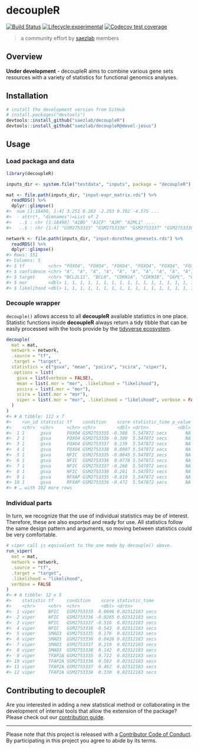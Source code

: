 
<!-- README.md is generated from README.Rmd. Please edit that file -->

# decoupleR

<!-- badges: start -->

[![Build
Status](https://travis-ci.com/saezlab/decoupleR.svg?token=PagY1pyvMyyL3AJHRy5V&branch=master)](https://travis-ci.com/saezlab/decoupleR)
[![Lifecycle:experimental](https://img.shields.io/badge/lifecycle-experimental-orange.svg)](https://www.tidyverse.org/lifecycle/#experimental)
[![Codecov test
coverage](https://codecov.io/gh/saezlab/decoupleR/branch/master/graph/badge.svg)](https://codecov.io/gh/saezlab/decoupleR?branch=master)
<!-- badges: end -->

> a community effort by [saezlab](http://saezlab.org) members

## Overview

**Under development** - decoupleR aims to combine various gene sets
resources with a variety of statistics for functional genomics analyses.

## Installation

``` r
# install the development version from GitHub
# install.packages("devtools")
devtools::install_github("saezlab/decoupleR")
devtools::install_github("saezlab/decoupleR@devel-jesus")
```

## Usage

### Load packaga and data

``` r
library(decoupleR)

inputs_dir <- system.file("testdata", "inputs", package = "decoupleR")

mat <- file.path(inputs_dir, "input-expr_matrix.rds") %>% 
  readRDS() %>% 
  dplyr::glimpse()
#>  num [1:18490, 1:4] 3.251 0.283 -2.253 0.782 -4.575 ...
#>  - attr(*, "dimnames")=List of 2
#>   ..$ : chr [1:18490] "A1BG" "A1CF" "A2M" "A2ML1" ...
#>   ..$ : chr [1:4] "GSM2753335" "GSM2753336" "GSM2753337" "GSM2753338"

network <- file.path(inputs_dir, "input-dorothea_genesets.rds") %>% 
  readRDS() %>%
  dplyr::glimpse()
#> Rows: 151
#> Columns: 5
#> $ tf         <chr> "FOXO4", "FOXO4", "FOXO4", "FOXO4", "FOXO4", "FOXO4", "FOX…
#> $ confidence <chr> "A", "A", "A", "A", "A", "A", "A", "A", "A", "A", "A", "A"…
#> $ target     <chr> "BCL2L11", "BCL6", "CDKN1A", "CDKN1B", "G6PC", "GADD45A", …
#> $ mor        <dbl> 1, 1, 1, 1, 1, 1, 1, 1, 1, 1, 1, 1, 1, 1, 1, 1, 1, 1, 1, 1…
#> $ likelihood <dbl> 1, 1, 1, 1, 1, 1, 1, 1, 1, 1, 1, 1, 1, 1, 1, 1, 1, 1, 1, 1…
```

### Decouple wrapper

`decouple()` allows access to all **decoupleR** available statistics in
one place. Statistic functions inside **decoupleR** always return a tidy
tibble that can be easily processed with the tools provide by the
[tidyverse ecosystem](https://www.tidyverse.org/).

``` r
decouple(
  mat = mat,
  network = network,
  .source = "tf",
  .target = "target",
  statistics = c("gsva", "mean", "pscira", "scira", "viper"),
  .options = list(
    gsva = list(verbose = FALSE),
    mean = list(.mor = "mor", .likelihood = "likelihood"),
    pscira = list(.mor = "mor"),
    scira = list(.mor = "mor"),
    viper = list(.mor = "mor", .likelihood = "likelihood", verbose = FALSE)
  )
)
#> # A tibble: 112 x 7
#>    run_id statistic tf    condition    score statistic_time p_value
#>    <chr>  <chr>     <chr> <chr>        <dbl> <drtn>           <dbl>
#>  1 1      gsva      FOXO4 GSM2753335 -0.380  5.547872 secs       NA
#>  2 1      gsva      FOXO4 GSM2753336 -0.300  5.547872 secs       NA
#>  3 1      gsva      FOXO4 GSM2753337  0.239  5.547872 secs       NA
#>  4 1      gsva      FOXO4 GSM2753338  0.0907 5.547872 secs       NA
#>  5 1      gsva      NFIC  GSM2753335 -0.0845 5.547872 secs       NA
#>  6 1      gsva      NFIC  GSM2753336  0.0778 5.547872 secs       NA
#>  7 1      gsva      NFIC  GSM2753337 -0.260  5.547872 secs       NA
#>  8 1      gsva      NFIC  GSM2753338  0.281  5.547872 secs       NA
#>  9 1      gsva      RFXAP GSM2753335 -0.810  5.547872 secs       NA
#> 10 1      gsva      RFXAP GSM2753336 -0.472  5.547872 secs       NA
#> # … with 102 more rows
```

### Individual parts

In turn, we recognize that the use of individual statistics may be of
interest. Therefore, these are also exported and ready for use. All
statistics follow the same design pattern and arguments, so moving
between statistics could be very comfortable.

``` r
# viper call is equivalent to the one made by decouple() above.
run_viper(
  mat = mat,
  network = network,
  .source = "tf",
  .target = "target",
  .likelihood = "likelihood",
  verbose = FALSE
)
#> # A tibble: 12 x 5
#>    statistic tf     condition    score statistic_time 
#>    <chr>     <chr>  <chr>        <dbl> <drtn>         
#>  1 viper     NFIC   GSM2753335  0.0696 0.02312183 secs
#>  2 viper     NFIC   GSM2753336 -0.0265 0.02312183 secs
#>  3 viper     NFIC   GSM2753337 -0.516  0.02312183 secs
#>  4 viper     NFIC   GSM2753338 -0.543  0.02312183 secs
#>  5 viper     SMAD3  GSM2753335  0.176  0.02312183 secs
#>  6 viper     SMAD3  GSM2753336  0.0426 0.02312183 secs
#>  7 viper     SMAD3  GSM2753337  0.219  0.02312183 secs
#>  8 viper     SMAD3  GSM2753338  0.142  0.02312183 secs
#>  9 viper     TFAP2A GSM2753335  0.722  0.02312183 secs
#> 10 viper     TFAP2A GSM2753336  0.582  0.02312183 secs
#> 11 viper     TFAP2A GSM2753337  0.462  0.02312183 secs
#> 12 viper     TFAP2A GSM2753338  0.330  0.02312183 secs
```

## Contributing to decoupleR

Are you interested in adding a new statistical method or collaborating
in the development of internal tools that allow the extension of the
package? Please check out our [contribution
guide](https://saezlab.github.io/decoupleR/CONTRIBUTING.html).

-----

Please note that this project is released with a [Contributor Code of
Conduct](https://saezlab.github.io/decoupleR/CODE_OF_CONDUCT). By
participating in this project you agree to abide by its terms.
